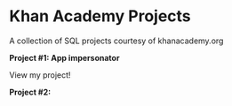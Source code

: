 # Khan Academy Projects
A collection of SQL projects courtesy of khanacademy.org

**Project #1: App impersonator**

View my project!

**Project #2:**
